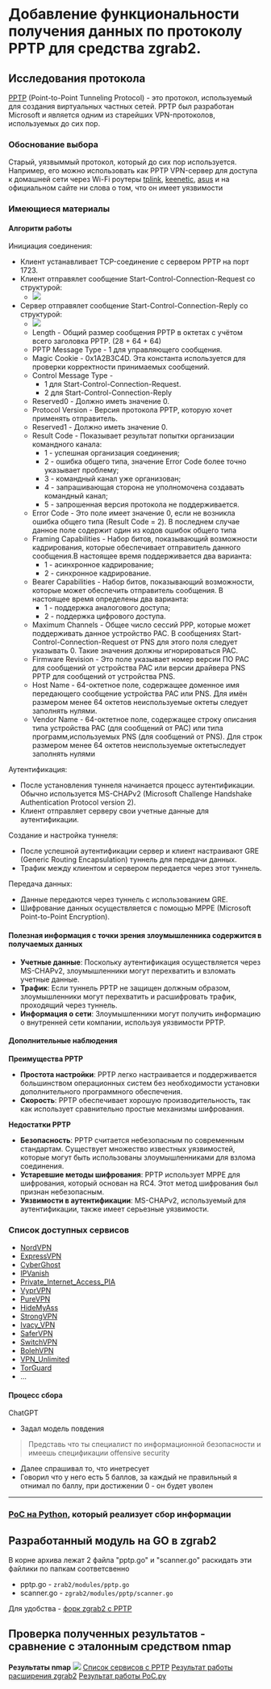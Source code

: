 # Добавление функциональности получения данных по протоколу PPTP для средствa zgrab2.

## Исследования протокола 

[PPTP](http://www.protokols.ru/WP/wp-content/uploads/1999/07/rfc2637.pdf "Документация rfc2637.pdf") (Point-to-Point Tunneling Protocol) - это протокол, используемый для создания виртуальных частных сетей. PPTP был разработан Microsoft и является одним из старейших VPN-протоколов, используемых до сих пор.

### Обоснование выбора 
Старый, уязвыммый протокол, который до сих пор используется. Например, его можно использовать как PPTP VPN-сервер для доступа к домашней сети через Wi-Fi роутеры [tplink](https://www.tp-link.com/ru/support/faq/1545/), [keenetic](https://help.keenetic.com/hc/ru/articles/360000604720-VPN-%D1%81%D0%B5%D1%80%D0%B2%D0%B5%D1%80-PPTP), [asus](https://www.asus.com/ru/support/faq/1050105/) и на официальном сайте ни слова о том, что он имеет уязвимости

### Имеющиеся материалы

#### Алгоритм работы 

Инициация соединения:
- Клиент устанавливает TCP-соединение с сервером PPTP на порт 1723.
- Клиент отправялет сообщение Start-Control-Connection-Request со структурой:
    - ![](./img/Start-Control-Connection-Request.png)
- Сервер отправялет сообщение Start-Control-Connection-Reply со структурой:
    - ![](./img/Start-Control-Connection-Reply.png)
    - Length - Общий размер сообщения PPTP в октетах с учётом всего заголовка PPTP. (28 + 64 + 64)
    - PPTP Message Type - 1 для управляющего сообщения.
    - Magic Cookie - 0x1A2B3C4D. Эта константа используется для проверки корректности принимаемых сообщений.
    - Control Message Type - 
        - 1 для Start-Control-Connection-Request.
        - 2 для Start-Control-Connection-Reply
    - Reserved0 - Должно иметь значение 0.
    - Protocol Version - Версия протокола PPTP, которую хочет применять отправитель.
    - Reserved1 - Должно иметь значение 0.
    - Result Code - Показывает результат попытки организации командного канала:
        - 1 - успешная организация соединения;
        - 2 - ошибка общего типа, значение Error Code более точно указывает проблему;
        - 3 - командный канал уже организован;
        - 4 - запрашивающая сторона не уполномочена создавать командный канал;
        - 5 - запрошенная версия протокола не поддерживается.
    - Error Code - Это поле имеет значение 0, если не возникла ошибка общего типа (Result Code = 2). В последнем случае данное поле содержит один из кодов ошибок общего типа
    - Framing Capabilities - Набор битов, показывающий возможности кадрирования, которые обеспечивает отправитель данного сообщения.В настоящее время поддерживается два варианта:
        - 1 - асинхронное кадрирование;
        - 2 - синхронное кадрирование.
    - Bearer Capabilities - Набор битов, показывающий возможности, которые может обеспечить отправитель сообщения. В настоящее время определены два варианта:
        - 1 - поддержка аналогового доступа;
        - 2 - поддержка цифрового доступа.
    - Maximum Channels - Общее число сессий PPP, которые может поддерживать данное устройство PAC. В сообщениях Start-Control-Connection-Request от PNS для этого поля следует указывать 0. Такие значения должны игнорироваться PAC.
    - Firmware Revision - Это поле указывает номер версии ПО PAC для сообщений от устройства PAC или версии драйвера PNS PPTP для сообщений от устройства PNS.
    - Host Name - 64-октетное поле, содержащее доменное имя передающего сообщение устройства PAC или PNS. Для имён размером менее 64 октетов неиспользуемые октеты следует заполнять нулями.
    - Vendor Name - 64-октетное поле, содержащее строку описания типа устройства PAC (для сообщений от PAC) или типа программ,используемых PNS (для сообщений от PNS). Для строк размером менее 64 октетов неиспользуемые октетыследует заполнять нулями



Аутентификация:
- После установления туннеля начинается процесс аутентификации. Обычно используется MS-CHAPv2 (Microsoft Challenge Handshake Authentication Protocol version 2).
- Клиент отправляет серверу свои учетные данные для аутентификации.

Создание и настройка туннеля:
- После успешной аутентификации сервер и клиент настраивают GRE (Generic Routing Encapsulation) туннель для передачи данных.
- Трафик между клиентом и сервером передается через этот туннель.

Передача данных:
- Данные передаются через туннель с использованием GRE.
- Шифрование данных осуществляется с помощью MPPE (Microsoft Point-to-Point Encryption).

#### Полезная информация с точки зрения злоумышленника содержится в получаемых данных 
- **Учетные данные**: Поскольку аутентификация осуществляется через MS-CHAPv2, злоумышленники могут перехватить и взломать учетные данные.
- **Трафик**: Если туннель PPTP не защищен должным образом, злоумышленники могут перехватить и расшифровать трафик, проходящий через туннель.
- **Информация о сети**: Злоумышленники могут получить информацию о внутренней сети компании, используя уязвимости PPTP.

#### Дополнительные наблюдения
**Преимущества PPTP**

- **Простота настройки**: PPTP легко настраивается и поддерживается большинством операционных систем без необходимости установки дополнительного программного обеспечения.
- **Скорость**: PPTP обеспечивает хорошую производительность, так как использует сравнительно простые механизмы шифрования.

**Недостатки PPTP**

- **Безопасность**: PPTP считается небезопасным по современным стандартам. Существует множество известных уязвимостей, которые могут быть использованы злоумышленниками для взлома соединения.
- **Устаревшие методы шифрования**: PPTP использует MPPE для шифрования, который основан на RC4. Этот метод шифрования был признан небезопасным.
- **Уязвимости в аутентификации**: MS-CHAPv2, используемый для аутентификации, также имеет серьезные уязвимости.


### Список доступных сервисов
- [NordVPN](https://nordvpn.com/)
- [ExpressVPN](https://www.expressvpn.com)
- [CyberGhost](https://www.cyberghostvpn.com)
- [IPVanish](https://www.ipvanish.com)
- [Private_Internet_Access_PIA](https://www.privateinternetaccess.com)
- [VyprVPN](https://www.vyprvpn.com/)
- [PureVPN](https://www.purevpn.com/)
- [HideMyAss](https://www.hidemyass.com)
- [StrongVPN](https://strongvpn.com/)
- [Ivacy_VPN](https://www.ivacy.com/)
- [SaferVPN](https://www.safervpn.com/)
- [SwitchVPN](https://switchvpn.net/)
- [BolehVPN](https://www.bolehvpn.net/)
- [VPN_Unlimited](https://www.vpnunlimited.com/)
- [TorGuard](https://torguard.net/)
- ...
#### Процесс сбора
ChatGPT
- Задал модель повдения 
> Представь что ты специалист по информационной безопасности и имеешь спецификации offensive security
- Далее спрашивал то, что инетресует
- Говорил что у него есть 5 баллов, за каждый не правильный я отнимал по баллу, при достижении 0 - он будет уволен

---
### [PoC на Python](./PoC.py), который реализует сбор информации

## Разработанный модуль на GO в zgrab2
В корне архива лежат 2 файла "pptp.go" и "scanner.go" раскидать эти файлики по папкам соответсвенно
* pptp.go - `zrab2/modules/pptp.go`
* scanner.go - `zgrab2/modules/pptp/scanner.go`

Для удобства - [форк zgrab2 с PPTP](https://github.com/SergoRoberto/zgrab2)

## Проверка полученных результатов - сравнение с эталонным средством nmap

**Результаты nmap**
![](./img/nmap.png)
[Список сервисов с PPTP](./input.txt)
[Результат работы расширения zgrab2](./output.txt)
[Результат работы PoC.py](./outputPoC.txt)


